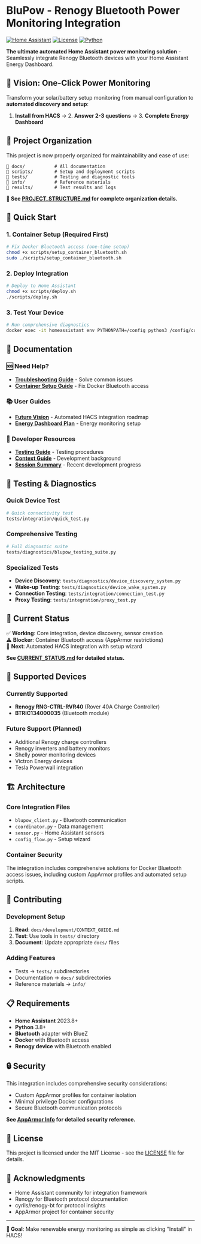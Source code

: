 # BluPow - Renogy Bluetooth Power Monitoring Integration

[![Home Assistant](https://img.shields.io/badge/Home%20Assistant-Integration-blue.svg)](https://www.home-assistant.io/)
[![License](https://img.shields.io/badge/License-MIT-green.svg)](LICENSE)
[![Python](https://img.shields.io/badge/Python-3.8+-blue.svg)](https://www.python.org/)

**The ultimate automated Home Assistant power monitoring solution** - Seamlessly integrate Renogy Bluetooth devices with your Home Assistant Energy Dashboard.

## 🎯 Vision: One-Click Power Monitoring

Transform your solar/battery setup monitoring from manual configuration to **automated discovery and setup**:

1. **Install from HACS** → 2. **Answer 2-3 questions** → 3. **Complete Energy Dashboard**

## 📁 Project Organization

This project is now properly organized for maintainability and ease of use:

```
📂 docs/           # All documentation
📂 scripts/        # Setup and deployment scripts  
📂 tests/          # Testing and diagnostic tools
📂 info/           # Reference materials
📂 results/        # Test results and logs
```

**👀 See [PROJECT_STRUCTURE.md](PROJECT_STRUCTURE.md) for complete organization details.**

## 🚀 Quick Start

### 1. Container Setup (Required First)
```bash
# Fix Docker Bluetooth access (one-time setup)
chmod +x scripts/setup_container_bluetooth.sh
sudo ./scripts/setup_container_bluetooth.sh
```

### 2. Deploy Integration
```bash
# Deploy to Home Assistant
chmod +x scripts/deploy.sh
./scripts/deploy.sh
```

### 3. Test Your Device
```bash
# Run comprehensive diagnostics
docker exec -it homeassistant env PYTHONPATH=/config python3 /config/custom_components/blupow/tests/diagnostics/blupow_testing_suite.py
```

## 📖 Documentation

### 🆘 Need Help?
- **[Troubleshooting Guide](docs/troubleshooting/TROUBLESHOOTING.md)** - Solve common issues
- **[Container Setup Guide](docs/guides/CONTAINER_SETUP_GUIDE.md)** - Fix Docker Bluetooth access

### 📚 User Guides  
- **[Future Vision](docs/guides/FUTURE_VISION.md)** - Automated HACS integration roadmap
- **[Energy Dashboard Plan](docs/guides/ENERGY_DASHBOARD_PLAN.md)** - Energy monitoring setup

### 🔧 Developer Resources
- **[Testing Guide](docs/development/TESTING_GUIDE.md)** - Testing procedures
- **[Context Guide](docs/development/CONTEXT_GUIDE.md)** - Development background
- **[Session Summary](docs/development/SESSION_SUMMARY.md)** - Recent development progress

## 🧪 Testing & Diagnostics

### Quick Device Test
```bash
# Quick connectivity test
tests/integration/quick_test.py
```

### Comprehensive Testing
```bash
# Full diagnostic suite
tests/diagnostics/blupow_testing_suite.py
```

### Specialized Tests
- **Device Discovery**: `tests/diagnostics/device_discovery_system.py`
- **Wake-up Testing**: `tests/diagnostics/device_wake_system.py`
- **Connection Testing**: `tests/integration/connection_test.py`
- **Proxy Testing**: `tests/integration/proxy_test.py`

## 🎯 Current Status

✅ **Working**: Core integration, device discovery, sensor creation  
⚠️ **Blocker**: Container Bluetooth access (AppArmor restrictions)  
🚀 **Next**: Automated HACS integration with setup wizard

**See [CURRENT_STATUS.md](docs/CURRENT_STATUS.md) for detailed status.**

## 🔧 Supported Devices

### Currently Supported
- **Renogy RNG-CTRL-RVR40** (Rover 40A Charge Controller)
- **BTRIC134000035** (Bluetooth module)

### Future Support (Planned)
- Additional Renogy charge controllers
- Renogy inverters and battery monitors  
- Shelly power monitoring devices
- Victron Energy devices
- Tesla Powerwall integration

## 🏗️ Architecture

### Core Integration Files
- `blupow_client.py` - Bluetooth communication
- `coordinator.py` - Data management
- `sensor.py` - Home Assistant sensors
- `config_flow.py` - Setup wizard

### Container Security
The integration includes comprehensive solutions for Docker Bluetooth access issues, including custom AppArmor profiles and automated setup scripts.

## 🤝 Contributing

### Development Setup
1. **Read**: `docs/development/CONTEXT_GUIDE.md`
2. **Test**: Use tools in `tests/` directory
3. **Document**: Update appropriate `docs/` files

### Adding Features
- Tests → `tests/` subdirectories
- Documentation → `docs/` subdirectories  
- Reference materials → `info/`

## 📋 Requirements

- **Home Assistant** 2023.8+
- **Python** 3.8+
- **Bluetooth** adapter with BlueZ
- **Docker** with Bluetooth access
- **Renogy device** with Bluetooth enabled

## 🔒 Security

This integration includes comprehensive security considerations:
- Custom AppArmor profiles for container isolation
- Minimal privilege Docker configurations
- Secure Bluetooth communication protocols

**See [AppArmor Info](info/AppArmor%20Info.txt) for detailed security reference.**

## 📄 License

This project is licensed under the MIT License - see the [LICENSE](LICENSE) file for details.

## 🙏 Acknowledgments

- Home Assistant community for integration framework
- Renogy for Bluetooth protocol documentation
- cyrils/renogy-bt for protocol insights
- AppArmor project for container security

---

**🎯 Goal**: Make renewable energy monitoring as simple as clicking "Install" in HACS!
